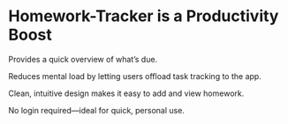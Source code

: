 # Homework-Tracker is a Productivity Boost

Provides a quick overview of what’s due.

Reduces mental load by letting users offload task tracking to the app.

Clean, intuitive design makes it easy to add and view homework.

No login required—ideal for quick, personal use.
